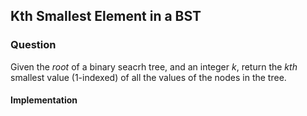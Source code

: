 ## Kth Smallest Element in a BST

### Question

Given the *root* of a binary seacrh tree, and an integer *k*, return the *kth* smallest value (1-indexed) of all the values of the nodes in the tree.

#### Implementation

